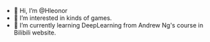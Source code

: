 - 👋 Hi, I’m @Hleonor
- 👀 I’m interested in kinds of games.
- 🌱 I’m currently learning DeepLearning from Andrew Ng's course in Bilibili website.

<!---
Hleonor/Hleonor is a ✨ special ✨ repository because its `README.md` (this file) appears on your GitHub profile.
You can click the Preview link to take a look at your changes.
--->
